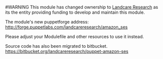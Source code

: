 
#WARNING
This module has changed ownership to [Landcare Research](http://www.landcareresearch.co.nz) as its the entity providing funding to develop and maintain this module.

The module's new puppetforge address:  http://forge.puppetlabs.com/landcareresearch/amazon_ses

Please adjust your Modulefile and other resources to use it instead.

Source code has also been migrated to bitbucket.
https://bitbucket.org/landcareresearch/puppet-amazon-ses

